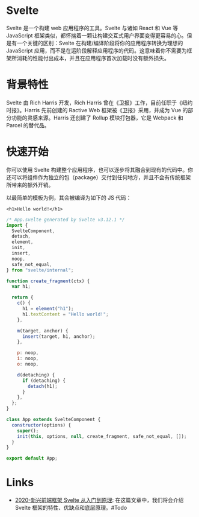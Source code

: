 # Svelte

Svelte 是一个构建 web 应用程序的工具。Svelte 与诸如 React 和 Vue 等 JavaScript 框架类似，都怀揣着一颗让构建交互式用户界面变得更容易的心。但是有一个关键的区别：Svelte 在构建/编译阶段将你的应用程序转换为理想的 JavaScript 应用，而不是在运阶段解释应用程序的代码。这意味着你不需要为框架所消耗的性能付出成本，并且在应用程序首次加载时没有额外损失。

# 背景特性

Svelte 由 Rich Harris 开发，Rich Harris 曾在《卫报》工作，目前任职于《纽约时报》。Harris 先前创建的 Ractive Web 框架被《卫报》采用，并成为 Vue 的部分功能的灵感来源。Harris 还创建了 Rollup 模块打包器，它是 Webpack 和 Parcel 的替代品。

# 快速开始

你可以使用 Svelte 构建整个应用程序，也可以逐步将其融合到现有的代码中。你还可以将组件作为独立的包（package）交付到任何地方，并且不会有传统框架所带来的额外开销。

以最简单的模板为例，其会被编译为如下的 JS 代码：

```svelte
<h1>Hello world!</h1>
```

```js
/* App.svelte generated by Svelte v3.12.1 */
import {
  SvelteComponent,
  detach,
  element,
  init,
  insert,
  noop,
  safe_not_equal,
} from "svelte/internal";

function create_fragment(ctx) {
  var h1;

  return {
    c() {
      h1 = element("h1");
      h1.textContent = "Hello world!";
    },

    m(target, anchor) {
      insert(target, h1, anchor);
    },

    p: noop,
    i: noop,
    o: noop,

    d(detaching) {
      if (detaching) {
        detach(h1);
      }
    },
  };
}

class App extends SvelteComponent {
  constructor(options) {
    super();
    init(this, options, null, create_fragment, safe_not_equal, []);
  }
}

export default App;
```

# Links

- [2020-新兴前端框架 Svelte 从入门到原理](https://mp.weixin.qq.com/s/6MPG04HGo_S3SipPZ-Wmpg): 在这篇文章中，我们将会介绍 Svelte 框架的特性、优缺点和底层原理。#Todo
